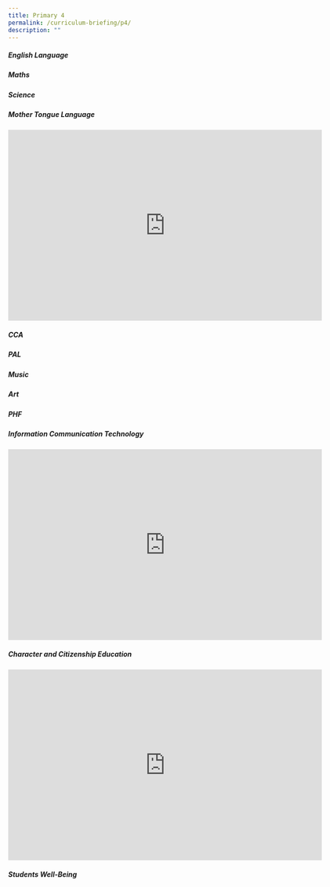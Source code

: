 ```yaml
---
title: Primary 4
permalink: /curriculum-briefing/p4/
description: ""
---
```

##### English Language


##### Maths


##### Science


##### Mother Tongue Language
<iframe allowfullscreen="true" height="389" width="640" frameborder="0" src="https://docs.google.com/presentation/d/e/2PACX-1vSIe8O0_aa4C4dtp4VzlSl64feSdgJKg20lVdooRp0OWeb_MJ6pXaG0Vz1iWxgzsg/embed?start=false&amp;loop=false&amp;delayms=3000"></iframe>

##### CCA


##### PAL


##### Music


##### Art


##### PHF


##### Information Communication Technology
<iframe allowfullscreen="true" height="389" width="640" frameborder="0" src="https://docs.google.com/presentation/d/e/2PACX-1vQJ1hOJiJHOAHQDIoyzOAurk0ko2gpZxSj1HKhH0ydDTXEuHA6rZwFCDWAxovasd1mN1qOhtGBpRPio/embed?start=false&amp;loop=false&amp;delayms=3000"></iframe>

##### Character and Citizenship Education
<iframe src="https://docs.google.com/presentation/d/e/2PACX-1vRNVKxKVYfC6seEuEgwyZzKCGN58nV5EEdRnbqbJ6FL-S8B5bhxlr0h1HKF7NyPcA/embed?start=false&amp;loop=false&amp;delayms=3000" frameborder="0" width="640" height="389" allowfullscreen="true"></iframe>

##### Students Well-Being
